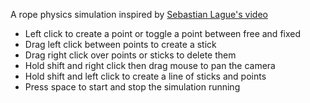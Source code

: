 A rope physics simulation inspired by [Sebastian Lague's video](https://www.youtube.com/watch?v=PGk0rnyTa1U)

* Left click to create a point or toggle a point between free and fixed
* Drag left click between points to create a stick
* Drag right click over points or sticks to delete them
* Hold shift and right click then drag mouse to pan the camera
* Hold shift and left click to create a line of sticks and points
* Press space to start and stop the simulation running
